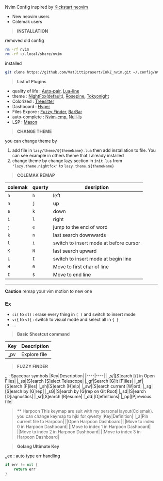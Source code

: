 Nvim Config inspired by [Kickstart neovim](https://github.com/nvim-lua/kickstart.nvim)

* New neovim users
* Colemak users

>**INSTALLATION**

removed old config
```bash
rm -rf nvim
rm -rf ~/.local/share/nvim
```

installed 
```bash
git clone https://github.com/VatJittiprasert/InkZ_nvim.git ~/.config/nvim
```

>**List of Plugins**

* quality of life : [Auto-pair](), [Lua-line](https://github.com/nvim-lualine/lualine.nvim)
* theme : [NightFox(default)](https://github.com/EdenEast/nightfox.nvim), [Rosepine](https://github.com/rose-pine/neovim), [Tokyonight](https://github.com/folke/tokyonight.nvim)
* Colorized : [Treesitter]()
* Dashboard : [Hyper]()
* Files Expore : [Fuzzy Finder](), [BarBar]()
* auto-complete : [Nvim-cmp](), [Null-ls]()
* LSP : [Mason]()

>**CHANGE THEME**

you can change theme by 

1. add file in `lazy/theme/${themeName}.lua` then add installation to file. You can see example in others theme that I already installed
2. change theme by change lazy section in `init.lua` from `'lazy.theme.nightfox'` to `lazy.theme.${themeName}`

>**COLEMAK REMAP**

|colemak| querty | desription|
|----|----|----|
|`h`|`h`|left|
|`n`|`j`|up|
|`e`|`k`|down|
|`i`|`l`|right|
|`j`|`e`|jump to the end of word|
|`k`|`n`|last search downwards|
|`l`|`i`|switch to insert mode at before cursor|
|`K`|`N`|last search upward|
|`L`|`I`|switch to insert mode at begin line|
|`H`|`0`|Move to first char of line|
|`I`|`$`|Move to end line|
---
**Caution** remap your vim motion to new one

### Ex
 * `ci(` to `cl(` : erase every thing in `( )` and switch to insert mode
 * `vi{` to `vl{` : switch to visual mode and select all in `{ }` 
 * ...


>**Basic Shostcut command**

|Key|Description|
|----|----|
|`␣`pv|Explore file|

>**FUZZY FINDER**

`␣` : Spacebar symbols
|Key|Description|
|----|----|
|`␣`s/|[S]earch [/] in Open Files|
|`␣`ss|[S]earch [S]elect Telescope|
|`␣`gf|Search [G]it [F]iles|
|`␣`sf|[S]earch [F]iles|
|`␣`sh|[S]earch [H]elp|
|`␣`sw|[S]earch current [W]ord|
|`␣`sg|[S]earch by [G]rep|
|`␣`sG|[S]earch by [G]rep on Git Root|
|`␣`sd|[S]earch [D]iagnostics|
|`␣`sr|[S]earch [R]esume|
|`␣`dd|[D]efinitions|
|`␣`pp|[P]revious file|

>** Harpoon
This keymap are suit with my personal layout(Colemak). you can change keymap to hjkl for qwerty
|Key|Definition|
|`␣`a|Pin current file to Harpoon|
|<C-o>|Open Harpoon Dashboard|
|<C-h>|Move to index 0 in Harpoon Dashboard|
|<C-n>|Move to index 1 in Harpoon Dashboard|
|<C-e>|Move to index 2 in Harpoon Dashboard|
|<C-i>|Move to index 3 in Harpoon Dashboard|

>**Golang Ultimate Key**

`␣`ee : auto type err handling
```go
if err != nil {
    return err
}
```

